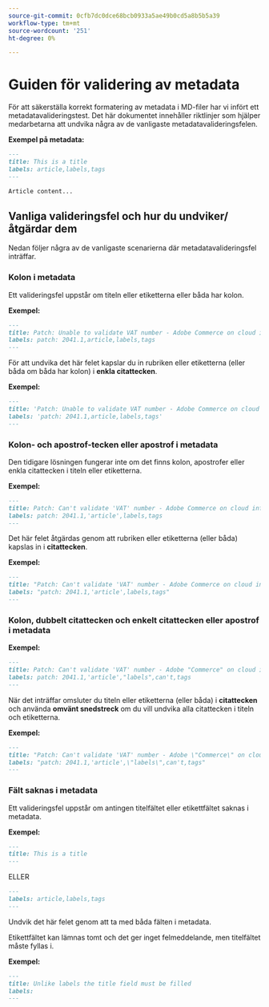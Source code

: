```yaml
---
source-git-commit: 0cfb7dc0dce68bcb0933a5ae49b0cd5a8b5b5a39
workflow-type: tm+mt
source-wordcount: '251'
ht-degree: 0%

---
```

# Guiden för validering av metadata

För att säkerställa korrekt formatering av metadata i MD-filer har vi infört ett metadatavalideringstest. Det här dokumentet innehåller riktlinjer som hjälper medarbetarna att undvika några av de vanligaste metadatavalideringsfelen.

**Exempel på metadata:**

```markdown
---
title: This is a title
labels: article,labels,tags
---

Article content...
```

## Vanliga valideringsfel och hur du undviker/åtgärdar dem

Nedan följer några av de vanligaste scenarierna där metadatavalideringsfel inträffar.

### Kolon i metadata

Ett valideringsfel uppstår om titeln eller etiketterna eller båda har kolon.

**Exempel:**

```markdown
---
title: Patch: Unable to validate VAT number - Adobe Commerce on cloud infrastructure
labels: patch: 2041.1,article,labels,tags
---
```

För att undvika det här felet kapslar du in rubriken eller etiketterna (eller båda om båda har kolon) i **enkla citattecken**.

**Exempel:**

```markdown
---
title: 'Patch: Unable to validate VAT number - Adobe Commerce on cloud infrastructure'
labels: 'patch: 2041.1,article,labels,tags'
---
```

### Kolon- och apostrof-tecken eller apostrof i metadata

Den tidigare lösningen fungerar inte om det finns kolon, apostrofer eller enkla citattecken i titeln eller etiketterna.

**Exempel:**

```markdown
---
title: Patch: Can't validate 'VAT' number - Adobe Commerce on cloud infrastructure
labels: patch: 2041.1,'article',labels,tags
---
```

Det här felet åtgärdas genom att rubriken eller etiketterna (eller båda) kapslas in i **citattecken**.

**Exempel:**

```markdown
---
title: "Patch: Can't validate 'VAT' number - Adobe Commerce on cloud infrastructure"
labels: "patch: 2041.1,'article',labels,tags"
---
```

### Kolon, dubbelt citattecken och enkelt citattecken eller apostrof i metadata

**Exempel:**

```markdown
---
title: Patch: Can't validate 'VAT' number - Adobe "Commerce" on cloud infrastructure
labels: patch: 2041.1,'article',"labels",can't,tags
---
```

När det inträffar omsluter du titeln eller etiketterna (eller båda) i **citattecken** och använda **omvänt snedstreck** om du vill undvika alla citattecken i titeln och etiketterna.

**Exempel:**

```markdown
---
title: "Patch: Can't validate 'VAT' number - Adobe \"Commerce\" on cloud infrastructure"
labels: "patch: 2041.1,'article',\"labels\",can't,tags"
---
```

### Fält saknas i metadata

Ett valideringsfel uppstår om antingen titelfältet eller etikettfältet saknas i metadata.

**Exempel:**

```markdown
---
title: This is a title
---
```

ELLER

```markdown
---
labels: article,labels,tags
---
```

Undvik det här felet genom att ta med båda fälten i metadata.

Etikettfältet kan lämnas tomt och det ger inget felmeddelande, men titelfältet måste fyllas i.

**Exempel:**

```markdown
---
title: Unlike labels the title field must be filled
labels:
---
```
